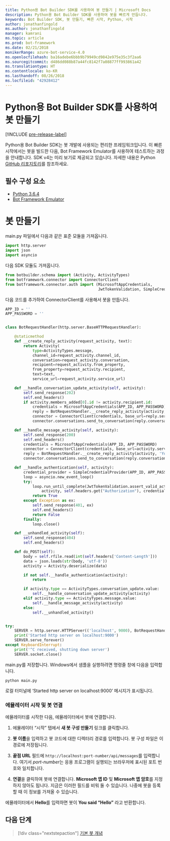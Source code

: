 ```yaml
---
title: Python용 Bot Builder SDK를 사용하여 봇 만들기 | Microsoft Docs
description: Python용 Bot Builder SDK를 사용하여 봇을 빠르게 만듭니다.
keywords: Bot Builder SDK, 봇 만들기, 빠른 시작, Python, 시작
author: jonathanfingold
ms.author: jonathanfingold
manager: kamrani
ms.topic: article
ms.prod: bot-framework
ms.date: 02/21/2018
monikerRange: azure-bot-service-4.0
ms.openlocfilehash: ba16adebe6bbb9b79949cd9842e975e35c3f2aa6
ms.sourcegitcommit: d486dd088b87a44fc8142f7a08877ff993861a42
ms.translationtype: HT
ms.contentlocale: ko-KR
ms.lasthandoff: 08/26/2018
ms.locfileid: "42928412"
---
```

# <a name="create-a-bot-with-the-bot-builder-sdk-for-python"></a>Python용 Bot Builder SDK를 사용하여 봇 만들기
[!INCLUDE [pre-release-label](../includes/pre-release-label.md)]

Python용 Bot Builder SDK는 봇 개발에 사용되는 편리한 프레임워크입니다. 이 빠른 시작에서는 봇을 빌드한 다음, Bot Framework Emulator를 사용하여 테스트하는 과정을 안내합니다. SDK v4는 미리 보기로 제공되고 있습니다. 자세한 내용은 Python [GitHub 리포지토리](https://github.com/Microsoft/botbuilder-python)를 참조하세요. 

## <a name="pre-requisite"></a>필수 구성 요소
- [Python 3.6.4](https://www.python.org/downloads/) 
- [Bot Framework Emulator](https://github.com/Microsoft/BotFramework-Emulator/releases)

# <a name="create-a-bot"></a>봇 만들기
main.py 파일에서 다음과 같은 표준 모듈을 가져옵니다.

```python
import http.server
import json
import asyncio
```

다음 SDK 모듈도 가져옵니다.
```python
from botbuilder.schema import (Activity, ActivityTypes)
from botframework.connector import ConnectorClient
from botframework.connector.auth import (MicrosoftAppCredentials,
                                         JwtTokenValidation, SimpleCredentialProvider)
```
다음 코드를 추가하여 ConnectorClient를 사용해서 봇을 만듭니다.
```python
APP_ID = ''
APP_PASSWORD = ''


class BotRequestHandler(http.server.BaseHTTPRequestHandler):

    @staticmethod
    def __create_reply_activity(request_activity, text):
        return Activity(
            type=ActivityTypes.message,
            channel_id=request_activity.channel_id,
            conversation=request_activity.conversation,
            recipient=request_activity.from_property,
            from_property=request_activity.recipient,
            text=text,
            service_url=request_activity.service_url)

    def __handle_conversation_update_activity(self, activity):
        self.send_response(202)
        self.end_headers()
        if activity.members_added[0].id != activity.recipient.id:
            credentials = MicrosoftAppCredentials(APP_ID, APP_PASSWORD)
            reply = BotRequestHandler.__create_reply_activity(activity, 'Hello and welcome to the echo bot!')
            connector = ConnectorClient(credentials, base_url=reply.service_url)
            connector.conversations.send_to_conversation(reply.conversation.id, reply)

    def __handle_message_activity(self, activity):
        self.send_response(200)
        self.end_headers()
        credentials = MicrosoftAppCredentials(APP_ID, APP_PASSWORD)
        connector = ConnectorClient(credentials, base_url=activity.service_url)
        reply = BotRequestHandler.__create_reply_activity(activity, 'You said: %s' % activity.text)
        connector.conversations.send_to_conversation(reply.conversation.id, reply)

    def __handle_authentication(self, activity):
        credential_provider = SimpleCredentialProvider(APP_ID, APP_PASSWORD)
        loop = asyncio.new_event_loop()
        try:
            loop.run_until_complete(JwtTokenValidation.assert_valid_activity(
                activity, self.headers.get("Authorization"), credential_provider))
            return True
        except Exception as ex:
            self.send_response(401, ex)
            self.end_headers()
            return False
        finally:
            loop.close()

    def __unhandled_activity(self):
        self.send_response(404)
        self.end_headers()

    def do_POST(self):
        body = self.rfile.read(int(self.headers['Content-Length']))
        data = json.loads(str(body, 'utf-8'))
        activity = Activity.deserialize(data)

        if not self.__handle_authentication(activity):
            return

        if activity.type == ActivityTypes.conversation_update.value:
            self.__handle_conversation_update_activity(activity)
        elif activity.type == ActivityTypes.message.value:
            self.__handle_message_activity(activity)
        else:
            self.__unhandled_activity()


try:
    SERVER = http.server.HTTPServer(('localhost', 9000), BotRequestHandler)
    print('Started http server on localhost:9000')
    SERVER.serve_forever()
except KeyboardInterrupt:
    print('^C received, shutting down server')
    SERVER.socket.close()
```


main.py를 저장합니다. Windows에서 샘플을 실행하려면 명령줄 창에 다음을 입력합니다.
```
python main.py
```
로컬 터미널에 ‘Started http server on localhost:9000’ 메시지가 표시됩니다.

### <a name="start-the-emulator-and-connect-your-bot"></a>에뮬레이터 시작 및 봇 연결

에뮬레이터를 시작한 다음, 에뮬레이터에서 봇에 연결합니다.


1. 에뮬레이터 “시작” 탭에서 **새 봇 구성 만들기** 링크를 클릭합니다. 

2. **봇 이름**을 입력하고 봇 코드에 대한 디렉터리 경로를 입력합니다. 봇 구성 파일은 이 경로에 저장됩니다.

3. **끝점 URL** 필드에 `http://localhost:port-number/api/messages`를 입력합니다. 여기서 *port-number*는 응용 프로그램이 실행되는 브라우저에 표시된 포트 번호와 일치합니다.

4. **연결**을 클릭하여 봇에 연결합니다. **Microsoft 앱 ID** 및 **Microsoft 앱 암호**를 지정하지 않아도 됩니다. 지금은 이러한 필드를 비워 둘 수 있습니다. 나중에 봇을 등록할 때 이 정보를 가져올 수 있습니다.

에뮬레이터에서 **Hello**를 입력하면 봇이 **You said “Hello”** 라고 반환합니다.

## <a name="next-steps"></a>다음 단계

> [!div class="nextstepaction"]
> [기본 봇 개념](../v4sdk/bot-builder-basics.md)

